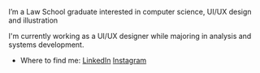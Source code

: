  I’m a Law School graduate interested in computer science, UI/UX design and illustration
 
 I'm currently working as a UI/UX designer while majoring in analysis and systems development.

- Where to find me:
[LinkedIn](https://www.linkedin.com/in/thamires-stoppelli-6ab51a175/) [Instagram](https://www.instagram.com/thamistoppelli/)

<!---
ThamiStoppelli/ThamiStoppelli is a ✨ special ✨ repository because its `README.md` (this file) appears on your GitHub profile.
You can click the Preview link to take a look at your changes.
--->
